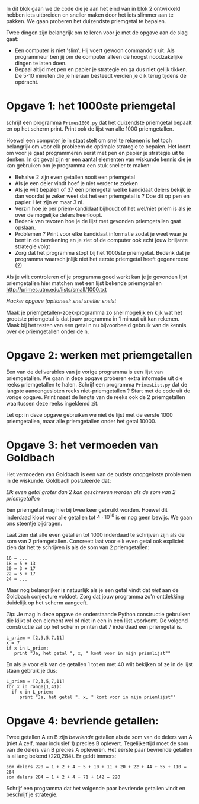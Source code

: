 In dit blok gaan we de code die je aan het eind van in blok 2 ontwikkeld hebben iets uitbreiden en sneller maken door het iets slimmer aan te pakken. We gaan proberen het duizendste priemgetal te bepalen.

Twee dingen zijn belangrijk om te leren voor je met de opgave aan de slag gaat:

 - Een computer is niet 'slim'. Hij voert gewoon commando's uit. Als programmeur ben jij om de computer alleen de hoogst noodzakelijke dingen te laten doen. 
 - Bepaal altijd met pen en papier je strategie en ga dus niet gelijk tikken. De 5-10 minuten die je hieraan besteedt verdien je dik terug tijdens de opdracht.
 
# Opgave 1: het 1000ste priemgetal

schrijf een programma `Primes1000.py` dat het duizendste priemgetal bepaalt en op het scherm print. Print ook de lijst van alle 1000 priemgetallen.

Hoewel een computer je in staat stelt om snel te rekenen is het toch belangrijk om voor elk probleem de optimale strategie te bepalen. Het loont om voor je gaat programmeren eerst met pen en pepier je strategie uit te denken. In dit geval zijn er een aantal elementen van wiskunde kennis die je kan gebruiken om je programma een stuk sneller te maken:

- Behalve 2 zijn even getallen nooit een priemgetal
- Als je een deler vindt hoef je niet verder te zoeken
- Als je wilt bepalen of 37 een priemgetal welke kandidaat delers bekijk je dan voordat je zeker weet dat het een priemgetal is ? Doe dit op pen en papier. Het zijn er maar 3 nl.
- Verzin hoe je per priem-kandidaat bijhoudt of het wel/niet priem is als je over de mogelijke delers heenloopt. 
- Bedenk van tevoren hoe je de lijst met gevonden priemgetallen gaat opslaan.
- Problemen ? Print voor elke kandidaat informatie zodat je weet waar je bent in de berekening en je ziet of de computer ook echt jouw briljante strategie volgt
- Zorg dat het programma stopt bij het 1000ste priemgetal. Bedenk dat je programma waarschijnlijk niet het eerste priemgetal heeft gegenereerd (2)

Als je wilt controleren of je programma goed werkt kan je je gevonden lijst priemgetallen hier matchen met een lijst bekende priemgetallen <http://primes.utm.edu/lists/small/1000.txt>

*Hacker opgave (optioneel: snel sneller snelst*

Maak je priemgetallen-zoek-programma zo snel mogelijk en kijk wat het grootste priemgetal is dat jouw programma in 1 minuut uit kan rekenen. Maak bij het testen van een getal n nu bijvoorbeeld gebruik van de kennis over de priemgetallen onder de n.


# Opgave 2: werken met priemgetallen

Een van de deliverables van je vorige programma is een lijst van priemgetallen. We gaan in deze opgave proberen extra informatie uit die reeks priemgetallen te halen. Schrijf een programma `PrimesList.py` dat de langste aaneengesloten reeks niet-priemgetallen ? Start met de code uit de vorige opgave. Print naast de lengte van de reeks ook de 2 priemgetallen waartussen deze reeks ingeklemd zit.

Let op: in deze opgave gebruiken we niet de lijst met de eerste 1000 priemgetallen, maar alle priemgetallen onder het getal 10000. 




# Opgave 3: het vermoeden van Goldbach

Het vermoeden van Goldbach is een van de oudste onopgeloste problemen in de wiskunde. Goldbach postuleerde dat:

*Elk even getal groter dan 2 kan geschreven worden als de som van 2 priemgetallen*

Een priemgetal mag hierbij twee keer gebruikt worden. Hoewel dit inderdaad klopt voor alle getallen tot $4\cdot10^{18}$ is er nog geen bewijs. We gaan ons steentje bijdragen. 

Laat zien dat alle even getallen tot 1000 inderdaad te schrijven zijn als de som van 2 priemgetallen. Concreet: laat voor elk even getal ook expliciet zien dat het te schrijven is als de som van 2 priemgetallen:

   	16 = ...
	18 = 5 + 13 
    20 = 3 + 17 
    22 = 5 + 17
    24 = ...

Maar nog belangrijker is natuurlijk als je een getal vindt dat *niet* aan de Goldbach conjecture voldoet. Zorg dat jouw programma zo'n ontdekking duidelijk op het scherm aangeeft.

*Tip:* Je mag in deze opgave de onderstaande Python constructie gebruiken die kijkt of een element wel of niet in een in een lijst voorkomt. De volgend constructie zal op het scherm printen dat 7 inderdaad een priemgetal is.

    L_priem = [2,3,5,7,11]
    x = 7
	if x in L_priem:
	   print "Ja, het getal ", x, " komt voor in mijn priemlijst""

En als je voor elk van de getallen 1 tot en met 40 wilt bekijken of ze in de lijst staan gebruik je dus:

    L_priem = [2,3,5,7,11]
    for x in range(1,41):
	  if x in L_priem:
         print "Ja, het getal ", x, " komt voor in mijn priemlijst""
	  
# Opgave 4: bevriende getallen:

Twee getallen A en B zijn *bevriende* getallen als de som van de delers van A (niet A zelf, maar inclusief 1) precies B oplevert. Tegelijkertijd moet de som van de delers van B precies A opleveren. Het eerste paar bevriende getallen is al lang bekend (220,284). Er geldt immers:

	som delers 220 = 1 + 2 + 4 + 5 + 10 + 11 + 20 + 22 + 44 + 55 + 110 = 284
	som delers 284 = 1 + 2 + 4 + 71 + 142 = 220

Schrijf een programma dat het volgende paar bevriende getallen vindt en beschrijf je strategie.
 

